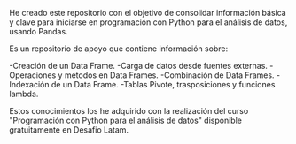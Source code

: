 He creado este repositorio con el objetivo de consolidar información básica y clave para iniciarse en programación con Python para el análisis de datos, usando Pandas.

Es un repositorio de apoyo que contiene información sobre:

-Creación de un Data Frame.
-Carga de datos desde fuentes externas.
-Operaciones y métodos en Data Frames.
-Combinación de Data Frames.
-Indexación de un Data Frame.
-Tablas Pivote, trasposiciones y funciones lambda.

Estos conocimientos los he adquirido con la realización del curso "Programación con Python para el análisis de datos" disponible gratuitamente en Desafio Latam.
